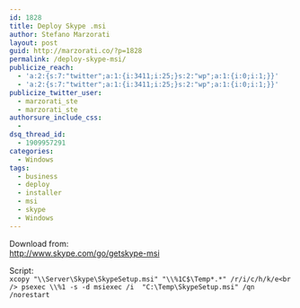 ```yaml
---
id: 1828
title: Deploy Skype .msi
author: Stefano Marzorati
layout: post
guid: http://marzorati.co/?p=1828
permalink: /deploy-skype-msi/
publicize_reach:
  - 'a:2:{s:7:"twitter";a:1:{i:3411;i:25;}s:2:"wp";a:1:{i:0;i:1;}}'
  - 'a:2:{s:7:"twitter";a:1:{i:3411;i:25;}s:2:"wp";a:1:{i:0;i:1;}}'
publicize_twitter_user:
  - marzorati_ste
  - marzorati_ste
authorsure_include_css:
  - 
dsq_thread_id:
  - 1909957291
categories:
  - Windows
tags:
  - business
  - deploy
  - installer
  - msi
  - skype
  - Windows
---
```

Download from:  
<a href="http://www.skype.com/go/getskype-msi" target="_blank">http://www.skype.com/go/getskype-msi</a>

Script:  
`xcopy "\\Server\Skype\SkypeSetup.msi" "\\%1C$\Temp*.*" /r/i/c/h/k/e<br />
psexec \\%1 -s -d msiexec /i  "C:\Temp\SkypeSetup.msi" /qn /norestart`